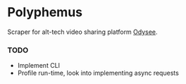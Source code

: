 # Polyphemus

Scraper for alt-tech video sharing platform [Odysee](https://odysee.com/).

### TODO
- Implement CLI
- Profile run-time, look into implementing async requests